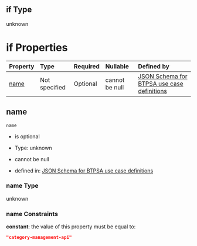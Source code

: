 ## if Type

unknown

# if Properties

| Property      | Type          | Required | Nullable       | Defined by                                                                                                                                                                                                        |
| :------------ | :------------ | :------- | :------------- | :---------------------------------------------------------------------------------------------------------------------------------------------------------------------------------------------------------------- |
| [name](#name) | Not specified | Optional | cannot be null | [JSON Schema for BTPSA use case definitions](btpsa-usecase-properties-services-items-allof-1-then-allof-19-if-properties-name.md "undefined#/properties/services/items/allOf/1/then/allOf/19/if/properties/name") |

## name



`name`

*   is optional

*   Type: unknown

*   cannot be null

*   defined in: [JSON Schema for BTPSA use case definitions](btpsa-usecase-properties-services-items-allof-1-then-allof-19-if-properties-name.md "undefined#/properties/services/items/allOf/1/then/allOf/19/if/properties/name")

### name Type

unknown

### name Constraints

**constant**: the value of this property must be equal to:

```json
"category-management-api"
```
